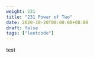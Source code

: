 ```yaml
---
weight: 231
title: "231 Power of Two"
date: 2020-10-20T00:00:00+08:00
draft: false
tags: ["leetcode"]
---
```


test
